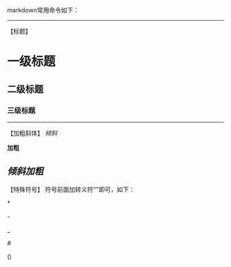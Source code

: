 markdown常用命令如下：
***
【标题】
# 一级标题
## 二级标题
### 三级标题
---
【加粗斜体】
*倾斜*

**加粗**

***倾斜加粗***
---
【特殊符号】
符号前面加转义符"\"即可，如下：

\*

\-

\_

\#

\()
